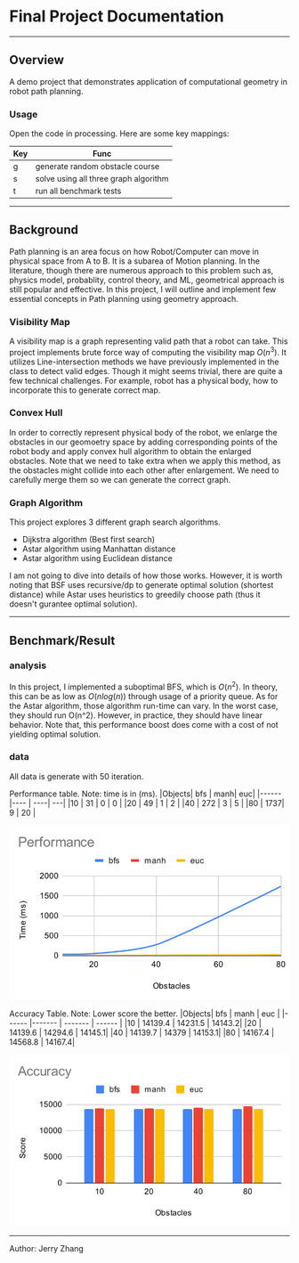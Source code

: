 # Final Project Documentation

--- 
## Overview

A demo project that demonstrates application of computational geometry in robot path planning.

### Usage

Open the code in processing. Here are some key mappings: 

| Key | Func    |
| --  | ------  | 
| g   | generate random obstacle course |
| s   | solve using all three graph algorithm |
| t   | run all benchmark tests |
--- 
## Background 

Path planning is an area focus on how Robot/Computer can move in physical space from A to B. 
It is a subarea of Motion planning. In the literature, though there are numerous approach to this problem 
such as, physics model, probablity, control theory, and ML, geometrical approach is still popular and effective.
In this project, I will outline and implement few essential concepts in Path planning using geometry approach. 

### Visibility Map

A visibility map is a graph representing valid path that a robot can take. 
This project implements brute force way of computing the visibility map $O(n^3)$.
It utilizes Line-intersection methods we have previously implemented in the class to detect 
valid edges. Though it might seems trivial, there are quite a few technical challenges. For example,
robot has a physical body, how to incorporate this to generate correct map.

### Convex Hull

In order to correctly represent physical body of the robot, we enlarge the obstacles 
in our geomoetry space by adding corresponding points of the robot body and apply convex hull 
algorithm to obtain the enlarged obstacles. Note that we need to take extra when we apply this method, 
as the obstacles might collide into each other after enlargement. We need to carefully merge them so we can 
generate the correct graph.

### Graph Algorithm

This project explores 3 different graph search algorithms. 

- Dijkstra algorithm (Best first search)
- Astar algorithm using Manhattan distance
- Astar algorithm using Euclidean distance

I am not going to dive into details of how those works. However, it is worth noting that BSF uses recursive/dp
to generate optimal solution (shortest distance) while Astar uses heuristics to greedily choose path (thus 
it doesn't gurantee optimal solution).  

--- 
## Benchmark/Result

### analysis

In this project, I implemented a suboptimal BFS, which is $O(n^2)$. In theory, this can be as low as
$O(nlog(n))$ through usage of a priority queue. As for the Astar algorithm, those algorithm run-time can
vary. In the worst case, they should run O(n^2). However, in practice, they should have linear behavior.
Note that, this performance boost does come with a cost of not yielding optimal solution. 

### data

All data is generate with 50 iteration. 

Performance table. Note: time is in (ms). 
|Objects|	bfs |	manh|	euc|
|------ |---- | ----| ---|
|10	    | 31	| 0	  | 0  |
|20	    | 49	| 1	  | 2  |
|40	    | 272	| 3	  | 5  |
|80	    | 1737|	9	  | 20 |

![performance](./meta/Performance.svg)

Accuracy Table. Note: Lower score the better.
|Objects| bfs	    | manh    | euc    |
|------ |-------  | ------- | ------ |
|10     |	14139.4	| 14231.5	| 14143.2|
|20	    | 14139.6	| 14294.6	| 14145.1|
|40	    | 14139.7	| 14379	  | 14153.1|
|80	    | 14167.4	| 14568.8	| 14167.4|


![accuracy](./meta/Accuracy.svg)


--- 
Author: Jerry Zhang

